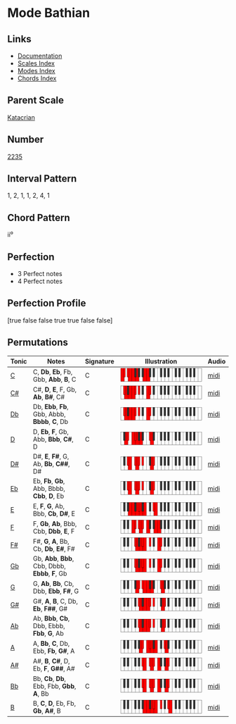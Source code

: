 # Mode Bathian

## Links

- [Documentation](README.md)
- [Scales Index](Scales.md)
- [Modes Index](Modes.md)
- [Chords Index](Chords.md)

## Parent Scale

[Katacrian](ScaleKatacrian.md)

## Number

[2235](https://ianring.com/musictheory/scales/2235)

## Interval Pattern

1, 2, 1, 1, 2, 4, 1

## Chord Pattern

ii⁰

## Perfection

- 3 Perfect notes
- 4 Perfect notes

## Perfection Profile

[true false false true true false false]

## Permutations

| Tonic | Notes | Signature | Illustration | Audio |
|-------|-------|-----------|--------------|-------|
| [C](ModeCNaturalBathian.md) | C, **Db**, **Eb**, Fb, Gbb, **Abb**, **B**, C | C | ![CNaturalBathian](ModeCNaturalBathian.png) | [midi](https://github.com/edipermadi/music/blob/main/docs/ModeCNaturalBathian.mid?raw=true) |
| [C#](ModeCSharpBathian.md) | C#, **D**, **E**, F, Gb, **Ab**, **B#**, C# | C | ![CSharpBathian](ModeCSharpBathian.png) | [midi](https://github.com/edipermadi/music/blob/main/docs/ModeCSharpBathian.mid?raw=true) |
| [Db](ModeDFlatBathian.md) | Db, **Ebb**, **Fb**, Gbb, Abbb, **Bbbb**, **C**, Db | C | ![DFlatBathian](ModeDFlatBathian.png) | [midi](https://github.com/edipermadi/music/blob/main/docs/ModeDFlatBathian.mid?raw=true) |
| [D](ModeDNaturalBathian.md) | D, **Eb**, **F**, Gb, Abb, **Bbb**, **C#**, D | C | ![DNaturalBathian](ModeDNaturalBathian.png) | [midi](https://github.com/edipermadi/music/blob/main/docs/ModeDNaturalBathian.mid?raw=true) |
| [D#](ModeDSharpBathian.md) | D#, **E**, **F#**, G, Ab, **Bb**, **C##**, D# | C | ![DSharpBathian](ModeDSharpBathian.png) | [midi](https://github.com/edipermadi/music/blob/main/docs/ModeDSharpBathian.mid?raw=true) |
| [Eb](ModeEFlatBathian.md) | Eb, **Fb**, **Gb**, Abb, Bbbb, **Cbb**, **D**, Eb | C | ![EFlatBathian](ModeEFlatBathian.png) | [midi](https://github.com/edipermadi/music/blob/main/docs/ModeEFlatBathian.mid?raw=true) |
| [E](ModeENaturalBathian.md) | E, **F**, **G**, Ab, Bbb, **Cb**, **D#**, E | C | ![ENaturalBathian](ModeENaturalBathian.png) | [midi](https://github.com/edipermadi/music/blob/main/docs/ModeENaturalBathian.mid?raw=true) |
| [F](ModeFNaturalBathian.md) | F, **Gb**, **Ab**, Bbb, Cbb, **Dbb**, **E**, F | C | ![FNaturalBathian](ModeFNaturalBathian.png) | [midi](https://github.com/edipermadi/music/blob/main/docs/ModeFNaturalBathian.mid?raw=true) |
| [F#](ModeFSharpBathian.md) | F#, **G**, **A**, Bb, Cb, **Db**, **E#**, F# | C | ![FSharpBathian](ModeFSharpBathian.png) | [midi](https://github.com/edipermadi/music/blob/main/docs/ModeFSharpBathian.mid?raw=true) |
| [Gb](ModeGFlatBathian.md) | Gb, **Abb**, **Bbb**, Cbb, Dbbb, **Ebbb**, **F**, Gb | C | ![GFlatBathian](ModeGFlatBathian.png) | [midi](https://github.com/edipermadi/music/blob/main/docs/ModeGFlatBathian.mid?raw=true) |
| [G](ModeGNaturalBathian.md) | G, **Ab**, **Bb**, Cb, Dbb, **Ebb**, **F#**, G | C | ![GNaturalBathian](ModeGNaturalBathian.png) | [midi](https://github.com/edipermadi/music/blob/main/docs/ModeGNaturalBathian.mid?raw=true) |
| [G#](ModeGSharpBathian.md) | G#, **A**, **B**, C, Db, **Eb**, **F##**, G# | C | ![GSharpBathian](ModeGSharpBathian.png) | [midi](https://github.com/edipermadi/music/blob/main/docs/ModeGSharpBathian.mid?raw=true) |
| [Ab](ModeAFlatBathian.md) | Ab, **Bbb**, **Cb**, Dbb, Ebbb, **Fbb**, **G**, Ab | C | ![AFlatBathian](ModeAFlatBathian.png) | [midi](https://github.com/edipermadi/music/blob/main/docs/ModeAFlatBathian.mid?raw=true) |
| [A](ModeANaturalBathian.md) | A, **Bb**, **C**, Db, Ebb, **Fb**, **G#**, A | C | ![ANaturalBathian](ModeANaturalBathian.png) | [midi](https://github.com/edipermadi/music/blob/main/docs/ModeANaturalBathian.mid?raw=true) |
| [A#](ModeASharpBathian.md) | A#, **B**, **C#**, D, Eb, **F**, **G##**, A# | C | ![ASharpBathian](ModeASharpBathian.png) | [midi](https://github.com/edipermadi/music/blob/main/docs/ModeASharpBathian.mid?raw=true) |
| [Bb](ModeBFlatBathian.md) | Bb, **Cb**, **Db**, Ebb, Fbb, **Gbb**, **A**, Bb | C | ![BFlatBathian](ModeBFlatBathian.png) | [midi](https://github.com/edipermadi/music/blob/main/docs/ModeBFlatBathian.mid?raw=true) |
| [B](ModeBNaturalBathian.md) | B, **C**, **D**, Eb, Fb, **Gb**, **A#**, B | C | ![BNaturalBathian](ModeBNaturalBathian.png) | [midi](https://github.com/edipermadi/music/blob/main/docs/ModeBNaturalBathian.mid?raw=true) |

